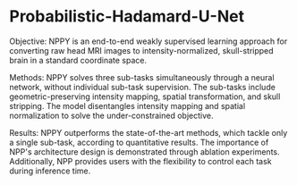 # Probabilistic-Hadamard-U-Net

Objective: NPPY is an end-to-end weakly supervised learning approach for converting raw head MRI images to intensity-normalized, skull-stripped brain in a standard coordinate space.

Methods: NPPY solves three sub-tasks simultaneously through a neural network, without individual sub-task supervision. The sub-tasks include geometric-preserving intensity mapping, spatial transformation, and skull stripping. The model disentangles intensity mapping and spatial normalization to solve the under-constrained objective.

Results: NPPY outperforms the state-of-the-art methods, which tackle only a single sub-task, according to quantitative results. The importance of NPP's architecture design is demonstrated through ablation experiments. Additionally, NPP provides users with the flexibility to control each task during inference time.
